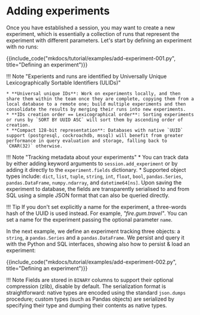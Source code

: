 # Adding experiments

Once you have established a session, you may want to create a new experiment, which is essentially a collection of runs that represent the experiment with different parameters. Let's start by defining an experiment with no runs:

{{include_code("mkdocs/tutorial/examples/add-experiment-001.py", title="Defining an experiment")}}

!!! Note "Experients and runs are identified by Universally Unique Lexicographically Sortable Identifiers (ULIDs)"

    * **Universal unique IDs**: Work on experiments locally, and then share them within the team once they are complete, copying them from a local database to a remote one; build multiple experiments and then consolidate the results by merging their runs into new experiments.
    * **IDs creation order == Lexicographical order**: Sorting experiments or runs by `SORT BY UUID ASC` will sort them by ascending order of creation.
    * **Compact 128-bit representation**: Databases with native `UUID` support (postgresql, cockroachdb, mssql) will benefit from greater performance in query evaluation and storage, falling back to `CHAR(32)` otherwise.
    
!!! Note "Tracking metadata about your experiments"
    * You can track data by either adding keyword arguments to `session.add_experiment` or by adding it directly to the `experiment.fields` dictionary.
    * Supported object types include: `dict`, `list`, `tuple`, `string`, `int`, `float`, `bool`, `pandas.Series`, `pandas.DataFrame`, `numpy.ndarray`, and `datetime64[ns]`.
    Upon saving the experiment to database, the fields are transparently serialised to and from SQL using a simple JSON format that can also be queried directly.

!!! Tip
    If you don't set explicitly a name for the experiment, a three-words hash of the UUID is used instead.
    For example, *"fire.gum.travel"*. You can set a name for the experiment passing the optional parameter `name`.

In the next example, we define an experiment tracking three objects: a `string`, a `pandas.Series` and a `pandas.DataFrame`. We persist and query it with the Python and SQL interfaces, showing also how to persist & load an experiment:

{{include_code("mkdocs/tutorial/examples/add-experiment-002.py", title="Defining an experiment")}}

!!! Note
    Fields are stored in `BINARY` columns to support their optional compression (zlib), disable by default.
    The serialization format is straightforward: native types are encoded using the 
    standard `json.dumps` procedure; custom types (such as Pandas objects) are 
    serialized by specifying their type and dumping their contents as native types.

